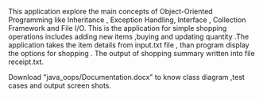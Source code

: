 This application explore the main concepts of Object-Oriented Programming  like Inheritance , Exception Handling, Interface , Collection Framework  and  File I/O.
   This is the application for simple shopping operations includes adding  new items ,buying and updating quantity .The application takes the item details from input.txt file , than program display the options for shopping . The output of shopping summary written into file receipt.txt.  

Download  "java_oops/Documentation.docx" to know class diagram ,test cases and output screen shots.
